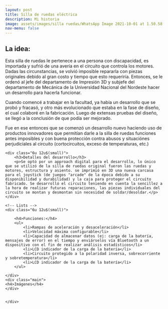 ```yaml
---
layout: post
title: Silla de ruedas eléctrica
description: Mi historia
image: assets/images/silla ruedas/WhatsApp Image 2021-10-01 at 1.50.58 PM (1).jpeg
nav-menu: false
---
```


<!-- Main -->
<div id="main" class="alt">

<!-- One -->
<section id="one">
	<div class="inner">

<!-- Content -->
<h2 id="content">La idea:</h2>
<p>Esta silla de ruedas le pertenece a una persona con discapacidad, es importada y sufrió de una avería en el circuito que controla los motores. Dadas las circunstancias, se volvió imposible repararla con piezas originales debido al gran costo y tiempo que esto requeriría. Entonces, se le ordenó al jefe del departamento de Impresión 3D y subjefe del departamento de Mecánica de la Universidad Nacional del Nordeste hacer un desarrollo para hacerla funcionar.</p>
<p>Cuando comencé a trabajar en la facultad, ya había un desarrollo que se probó y fracasó, y otro más evolucionado que estaba en la fase de diseño, el cual colaboré en la fabricación. Luego de extensas pruebas del diseño, se llegó a la conclusión de que podía ser mejorado.</p>
<p>Fue en ese entonces que se comenzó un desarrollo nuevo haciendo uso de productos innovadores que permitían darle a la silla de ruedas funciones antes imposibles y con buena
  protección contra abusos y situaciónes perjudiciales al circuito (cortocircuitos, exceso de temperaturas, etc.)</p>
<div class="row">
	
	<div class="6u 12u$(small)">
		<h3>Detalles del desarrollo</h3>
		<p>Se optó por un approach digital para el desarrollo, lo único que se utilizó de la silla de ruedas original fueron las ruedas y motores, estructura y asiento. se imprimió en 3D una nueva carcasa para el joystick (de juegos "arcade" de la época debido a su disponibilidad y durabilidad) y la caja para proteger el circuito fabricado. Se desarrolló el circuito teniendo en cuenta la sencillez a la hora de realizar futuras reparaciones, las piezas individuales del circuito se montan y desmontan sin necesidad de soldar/desoldar.</p>
	</div>
	
	<!-- Lists -->
	<div class="6u 12u$(small)">

		<h4>Funciones:</h4>
		<ul>
			<li>Rampas de aceleración y desaceleración</li>
			<li>Velocidad máxima configurable</li>
			<li>Capacidad de almacenar datos (ej: carga de la batería, mensajes de error) en el tiempo y enviárselos vía Bluetooth a un dispositivo con el fin de realizar análisis estadísticos</li>
			<li>LCD indicador de la carga de la batería</li>
			<li>Circuito protegido a la polaridad inversa, sobrecorriente y sobretemperatura</li>
			<li>LCD indicador de la carga de la batería</li>
		</ul>

	</div>
	<div class="main">
	<h4>Imágenes</h4>
	</div>
<div class="box alt">
	<div class="row 50% uniform">
		<div class="4u"><span class="image fit"><img src="https://cristianbassan.github.io/portfolio/assets/images/volante/ezgif-2-ab5c98c5177f.gif" alt="" /></span></div>
		<div class="4u"><span class="image fit"><img src="https://cristianbassan.github.io/portfolio/assets/images/volante/WhatsApp Image 2021-10-01 at 1.53.07 PM (3).jpeg" alt="" /></span></div>
		<div class="4u$"><span class="image fit"><img src="https://cristianbassan.github.io/portfolio/assets/images/volante/ezgif-2-ba7f1bfeefd0.gif" alt="" /></span></div>
		<div class="4u"><span class="image fit"><img src="https://cristianbassan.github.io/portfolio/assets/images/volante/WhatsApp Image 2021-10-01 at 1.59.11 PM.jpeg" alt="" /></span></div>
		<div class="4u"><span class="image fit"><img src="https://cristianbassan.github.io/portfolio/assets/images/volante/WhatsApp Image 2021-10-01 at 1.53.07 PM (1).jpeg" alt="" /></span></div>
		<div class="4u$"><span class="image fit"><img src="https://cristianbassan.github.io/portfolio/assets/images/volante/WhatsApp Image 2021-10-01 at 1.53.07 PM.jpeg" alt="" /></span></div>
		
		
	</div>
</div>
<!-- 	AAAAAAAAAAAAAAAAAAAAAAAAAAAAAAAAAAAAAAAAAAAAAAAAAAAAAAAAAAAA -->
	
</div>


</div> 
